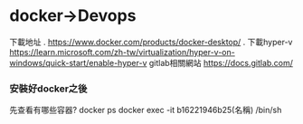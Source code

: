 # docker->Devops
下載地址
. https://www.docker.com/products/docker-desktop/ .
下載hyper-v
https://learn.microsoft.com/zh-tw/virtualization/hyper-v-on-windows/quick-start/enable-hyper-v
gitlab相關網站
https://docs.gitlab.com/
### 安裝好docker之後
先查看有哪些容器? docker ps 
docker exec -it b16221946b25(名稱) /bin/sh
